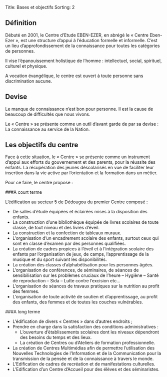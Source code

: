 Title: Bases et objectifs
Sorting: 2

Définition
----------

Débuté en 2001, le Centre d’Etude EBEN-EZER, en abrégé le « Centre Eben-Ezer »,
est une structure d’appui à l’éducation formelle et informelle. C’est un lieu
d’approfondissement de la connaissance pour toutes les catégories de personnes.

Il vise l’épanouissement holistique de l’homme : intellectuel, social,
spirituel, culturel et physique.

A vocation évangélique, le centre est ouvert à toute personne sans
discrimination aucune.

Devise
------

Le manque de connaissance n’est bon pour personne. Il est la cause de beaucoup
de difficultés que nous vivons.

Le « Centre » se présente comme un outil d’avant garde de par sa devise : La
connaissance au service de la Nation.

Les objectifs du centre
-----------------------

Face à cette situation, le « Centre » se présente comme un instrument d’appui
aux efforts du gouvernement et des parents, pour la réussite des enfants.  La
récupération des jeunes déscolarisés en vue de faciliter leur insertion dans la
vie active par l’orientation et la formation dans un métier.

Pour ce faire, le centre propose :

###A court terme

L’édification au secteur 5 de Dédougou du premier Centre composé :

 * De salles d’étude équipées et éclairées mises à la disposition des enfants.
 * La construction d’une bibliothèque équipée de livres scolaires de toute
   classe, de tout niveau et des livres d’éveil.
 * La construction et la confection de tableaux muraux.
 * L’organisation d’un encadrement scolaire des enfants, surtout ceux qui sont
   en classe d’examen par des personnes qualifiées.
 * La création de cadres propices à l’éveil et à l’intégration scolaire des
   enfants par l’organisation de jeux, de camps, l’apprentissage de la musique
   et du sport suivant les disponibilités.
 * La création des classes d’alphabétisation pour les personnes âgées.
 * L’organisation de conférences, de séminaires, de séances de sensibilisation
   sur les problèmes cruciaux de l’heure – Hygiène – Santé de reproduction –
   Sida – Lutte contre l’excision etc…
 * L’organisation de séances de travaux pratiques sur la nutrition au profit
   des femmes.
 * L’organisation de toute activité de soutien et d’apprentissage, au profit
   des enfants, des femmes et de toutes les couches vulnérables.

###A long terme

 * L’édification de divers « Centres » dans d’autres endroits ;
 * Prendre en charge dans la satisfaction des conditions administratives :
    - L’ouverture d’établissements scolaires dont les niveaux dépendront des
      besoins du temps et des lieux.
    - La création de Centres ou d’Ateliers de formation professionnelle.
 * La création de Centres Multimédias afin de permettre l’utilisation des
   Nouvelles Technologies de l’Information et de la Communication pour la
   transmission de la pensée et de la connaissance à travers le monde.
 * L’Edification de cadres de recréation et de manifestations culturelles.
 * L’Edification d’un Centre d’Accueil pour des élèves et des séminaristes.
